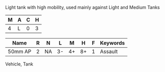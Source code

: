 Light tank with high mobility, used mainly against Light and Medium Tanks 

| M   | A   | C   | H   |
| --- | --- | --- | --- |
| 4   | L   | 0   | 3   |

| Name    | R   | N   | L   | M   | H   | F   | Keywords |
| ------- | --- | --- | --- | --- | --- | --- | -------- |
| 50mm AP | 2   | NA  | 3-  | 4+  | 8+  | 1   | Assault  |
Vehicle, Tank